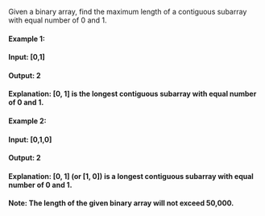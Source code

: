 Given a binary array, find the maximum length of a contiguous subarray with equal number of 0 and 1.

#### Example 1:
#### Input: [0,1]
#### Output: 2
#### Explanation: [0, 1] is the longest contiguous subarray with equal number of 0 and 1.
#### Example 2:
#### Input: [0,1,0]
#### Output: 2
#### Explanation: [0, 1] (or [1, 0]) is a longest contiguous subarray with equal number of 0 and 1.
#### Note: The length of the given binary array will not exceed 50,000.
